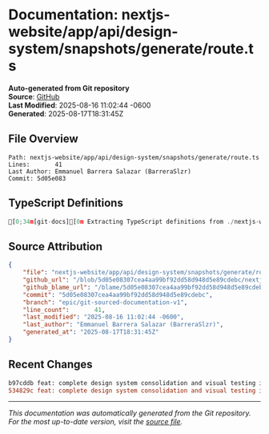 # Documentation: nextjs-website/app/api/design-system/snapshots/generate/route.ts

**Auto-generated from Git repository**  
**Source**: [GitHub](/blob/5d05e08307cea4aa99bf92dd58d948d5e89cdebc/nextjs-website/app/api/design-system/snapshots/generate/route.ts)  
**Last Modified**: 2025-08-16 11:02:44 -0600  
**Generated**: 2025-08-17T18:31:45Z

## File Overview

```
Path: nextjs-website/app/api/design-system/snapshots/generate/route.ts
Lines:       41
Last Author: Emmanuel Barrera Salazar (BarreraSlzr)
Commit: 5d05e083
```

## TypeScript Definitions

```typescript
[0;34m[git-docs][0m Extracting TypeScript definitions from ./nextjs-website/app/api/design-system/snapshots/generate/route.ts
```

## Source Attribution

```json
{
    "file": "nextjs-website/app/api/design-system/snapshots/generate/route.ts",
    "github_url": "/blob/5d05e08307cea4aa99bf92dd58d948d5e89cdebc/nextjs-website/app/api/design-system/snapshots/generate/route.ts",
    "github_blame_url": "/blame/5d05e08307cea4aa99bf92dd58d948d5e89cdebc/nextjs-website/app/api/design-system/snapshots/generate/route.ts",
    "commit": "5d05e08307cea4aa99bf92dd58d948d5e89cdebc",
    "branch": "epic/git-sourced-documentation-v1",
    "line_count":       41,
    "last_modified": "2025-08-16 11:02:44 -0600",
    "last_author": "Emmanuel Barrera Salazar (BarreraSlzr)",
    "generated_at": "2025-08-17T18:31:45Z"
}
```

## Recent Changes

```diff
b97cddb feat: complete design system consolidation and visual testing infrastructure
534829c feat: complete design system consolidation and visual testing infrastructure
```

---
*This documentation was automatically generated from the Git repository. 
For the most up-to-date version, visit the [source file](/blob/5d05e08307cea4aa99bf92dd58d948d5e89cdebc/nextjs-website/app/api/design-system/snapshots/generate/route.ts).*
